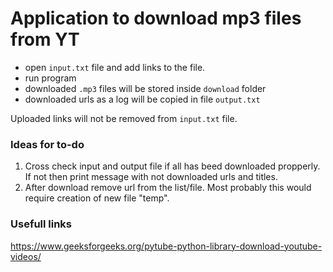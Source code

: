# Application to download mp3 files from YT

- open `input.txt` file and add links to the file.
- run program
- downloaded `.mp3` files will be stored inside `download` folder
- downloaded urls as a log will be copied in file `output.txt`

Uploaded links will not be removed from `input.txt` file.


### Ideas for to-do

1. Cross check input and output file if all has beed downloaded propperly. If not then print message with not downloaded urls and titles.
2. After download remove url from the list/file. Most probably this would require creation of new file "temp".


### Usefull links

https://www.geeksforgeeks.org/pytube-python-library-download-youtube-videos/